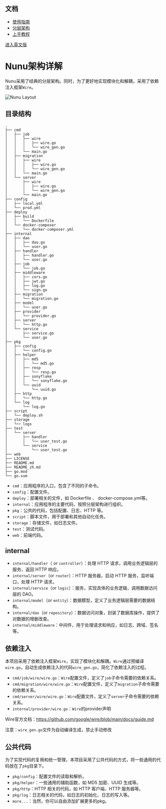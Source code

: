## 文档
* [使用指南](https://github.com/go-nunu/nunu/blob/main/docs/zh/guide.md)
* [分层架构](https://github.com/go-nunu/nunu/blob/main/docs/zh/architecture.md)
* [上手教程](https://github.com/go-nunu/nunu/blob/main/docs/zh/tutorial.md)


[进入英文版](https://github.com/go-nunu/nunu/blob/main/docs/en/architecture.md)

# Nunu架构详解

Nunu采用了经典的分层架构。同时，为了更好地实现模块化和解耦，采用了依赖注入框架`Wire`。

![Nunu Layout](https://github.com/go-nunu/nunu/blob/main/.github/assets/layout.jpg)

## 目录结构

```
.
├── cmd
│   ├── job
│   │   ├── wire
│   │   │   ├── wire.go
│   │   │   └── wire_gen.go
│   │   └── main.go
│   ├── migration
│   │   ├── wire
│   │   │   ├── wire.go
│   │   │   └── wire_gen.go
│   │   └── main.go
│   └── server
│       ├── wire
│       │   ├── wire.go
│       │   └── wire_gen.go
│       └── main.go
├── config
│   ├── local.yml
│   └── prod.yml
├── deploy
│   ├── build
│   │   └── Dockerfile
│   └── docker-composer
│       └── docker-composer.yml
├── internal
│   ├── dao
│   │   ├── dao.go
│   │   └── user.go
│   ├── handler
│   │   ├── handler.go
│   │   └── user.go
│   ├── job
│   │   └── job.go
│   ├── middleware
│   │   ├── cors.go
│   │   ├── jwt.go
│   │   ├── log.go
│   │   └── sign.go
│   ├── migration
│   │   └── migration.go
│   ├── model
│   │   └── user.go
│   ├── provider
│   │   └── provider.go
│   ├── server
│   │   └── http.go
│   └── service
│       ├── service.go
│       └── user.go
├── pkg
│   ├── config
│   │   └── config.go
│   ├── helper
│   │   ├── md5
│   │   │   └── md5.go
│   │   ├── resp
│   │   │   └── resp.go
│   │   ├── sonyflake
│   │   │   └── sonyflake.go
│   │   └── uuid
│   │       └── uuid.go
│   ├── http
│   │   └── http.go
│   └── log
│       └── log.go
├── script
│   └── deploy.sh
├── storage
│   └── logs
├── test
│   └── server
│       ├── handler
│       │   └── user_test.go
│       └── service
│           └── user_test.go
├── web
├── LICENSE
├── README.md
├── README_zh.md
├── go.mod
└── go.sum
```

- `cmd`：应用程序的入口，包含了不同的子命令。
- `config`：配置文件。
- `deploy`：部署相关的文件，如 Dockerfile 、 docker-compose.yml等。
- `internal`：应用程序的主要代码，按照分层架构进行组织。
- `pkg`：公共的代码，包括配置、日志、HTTP 等。
- `script`：脚本文件，用于部署和其他自动化任务。
- `storage`：存储文件，如日志文件。
- `test`：测试代码。
- `web`：前端代码。

## internal

- `internal/handler`（ or `controller`）：处理 HTTP 请求，调用业务逻辑层的服务，返回 HTTP 响应。
- `internal/server`（or `router`）：HTTP 服务器，启动 HTTP 服务，监听端口，处理 HTTP 请求。
- `internal/service`（or `logic`）：服务，实现具体的业务逻辑，调用数据访问层的 DAO。
- `internal/model`（or `entity`）：数据模型，定义了业务逻辑层需要的数据结构。
- `internal/dao`（or `repository`）：数据访问对象，封装了数据库操作，提供了对数据的增删改查。
- `internal/middleware`：中间件，用于处理请求和响应，如日志、跨域、签名等。



## 依赖注入

本项目采用了依赖注入框架`Wire`，实现了模块化和解耦。`Wire`通过预编译`wire.go`，自动生成依赖注入的代码`wire_gen.go`，简化了依赖注入的过程。

- `cmd/job/wire/wire.go`：`Wire`配置文件，定义了`job`子命令需要的依赖关系。
- `cmd/migration/wire/wire.go`：`Wire`配置文件，定义了`migration`子命令需要的依赖关系。
- `cmd/server/wire/wire.go`：`Wire`配置文件，定义了`server`子命令需要的依赖关系。
- `internal/provider/wire.go`：`Wire`的provider声明

Wire官方文档：https://github.com/google/wire/blob/main/docs/guide.md

注意：`wire_gen.go`文件为自动编译生成，禁止手动修改

## 公共代码

为了实现代码的复用和统一管理，本项目采用了公共代码的方式，将一些通用的代码放在了`pkg`目录下。

- `pkg/config`：配置文件的读取和解析。
- `pkg/helper`：一些通用的辅助函数，如 MD5 加密、UUID 生成等。
- `pkg/http`：HTTP 相关的代码，如 HTTP 客户端、HTTP 服务器等。
- `pkg/log`：日志相关的代码，如日志的初始化、日志的写入等。
- `more...`：当然，你可以自由添加扩展更多的pkg。